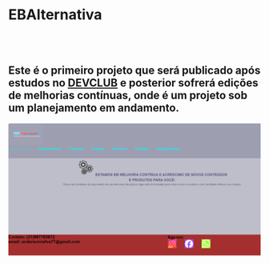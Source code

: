 <h1>EBAlternativa</h1>
<br>
<br>
<h2>Este é o primeiro projeto que será publicado após estudos no <a href="https://rodolfomori.com.br/devclub">DEVCLUB</a> e posterior sofrerá edições de melhorias contínuas, onde é um projeto sob um planejamento em andamento.</h2>

<img src="https://github.com/ARSELECOM/EBAlternativa/blob/main/assets/FIRST_FRONT-END.PNG?raw=true" />
